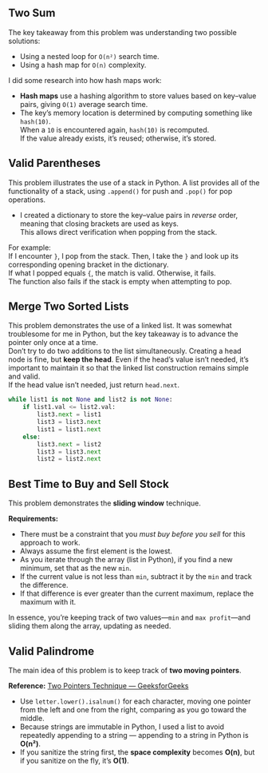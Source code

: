 ## Two Sum

The key takeaway from this problem was understanding two possible solutions:
- Using a nested loop for `O(n²)` search time.
- Using a hash map for `O(n)` complexity.

I did some research into how hash maps work:
- **Hash maps** use a hashing algorithm to store values based on key–value pairs, giving `O(1)` average search time.
- The key’s memory location is determined by computing something like `hash(10)`.  
  When a `10` is encountered again, `hash(10)` is recomputed.  
  If the value already exists, it’s reused; otherwise, it’s stored.

## Valid Parentheses

This problem illustrates the use of a stack in Python. A list provides all of the functionality of a stack, using `.append()` for push and `.pop()` for pop operations.

- I created a dictionary to store the key–value pairs in *reverse* order, meaning that closing brackets are used as keys.  
  This allows direct verification when popping from the stack.

For example:  
If I encounter `}`, I pop from the stack. Then, I take the `}` and look up its corresponding opening bracket in the dictionary.  
If what I popped equals `{`, the match is valid. Otherwise, it fails.  
The function also fails if the stack is empty when attempting to pop.

## Merge Two Sorted Lists

This problem demonstrates the use of a linked list. It was somewhat troublesome for me in Python, but the key takeaway is to advance the pointer only once at a time.  
Don’t try to do two additions to the list simultaneously. Creating a head node is fine, but **keep the head**. Even if the head’s value isn’t needed, it’s important to maintain it so that the linked list construction remains simple and valid.  
If the head value isn’t needed, just return `head.next`.

```python
while list1 is not None and list2 is not None:
    if list1.val <= list2.val:
        list3.next = list1
        list3 = list3.next
        list1 = list1.next
    else:
        list3.next = list2
        list3 = list3.next
        list2 = list2.next
```

## Best Time to Buy and Sell Stock

This problem demonstrates the **sliding window** technique.

**Requirements:**
- There must be a constraint that you *must buy before you sell* for this approach to work.
- Always assume the first element is the lowest.
- As you iterate through the array (list in Python), if you find a new minimum, set that as the new `min`.
- If the current value is not less than `min`, subtract it by the `min` and track the difference.
- If that difference is ever greater than the current maximum, replace the maximum with it.

In essence, you’re keeping track of two values—`min` and `max profit`—and sliding them along the array, updating as needed.


## Valid Palindrome

The main idea of this problem is to keep track of **two moving pointers**.

**Reference:** [Two Pointers Technique — GeeksforGeeks](https://www.geeksforgeeks.org/two-pointers-technique/)

- Use `letter.lower().isalnum()` for each character, moving one pointer from the left and one from the right, comparing as you go toward the middle.
- Because strings are immutable in Python, I used a list to avoid repeatedly appending to a string — appending to a string in Python is **O(n²)**.
- If you sanitize the string first, the **space complexity** becomes **O(n)**, but if you sanitize on the fly, it’s **O(1)**.

